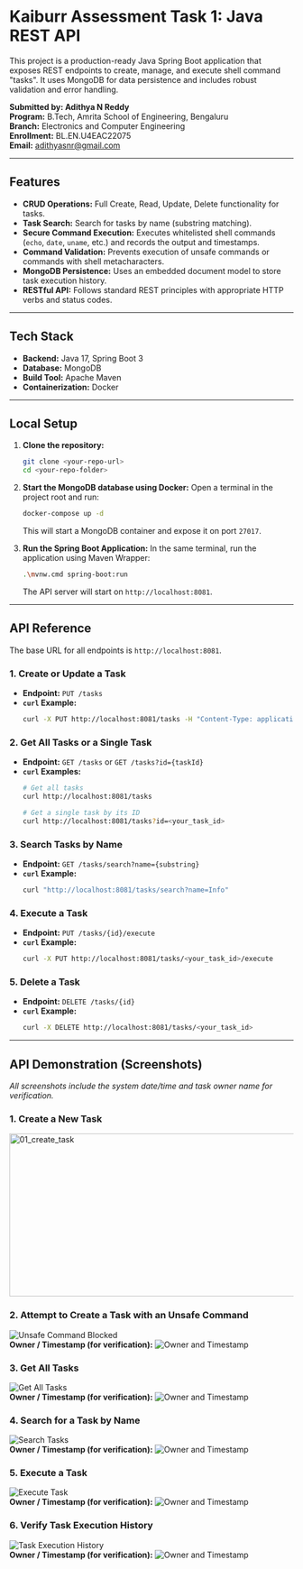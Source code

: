 # Kaiburr Assessment Task 1: Java REST API

This project is a production-ready Java Spring Boot application that exposes REST endpoints to create, manage, and execute shell command "tasks". It uses MongoDB for data persistence and includes robust validation and error handling.

**Submitted by: Adithya N Reddy**  
**Program:** B.Tech, Amrita School of Engineering, Bengaluru  
**Branch:** Electronics and Computer Engineering  
**Enrollment:** BL.EN.U4EAC22075  
**Email:** adithyasnr@gmail.com

---

## Features

-   **CRUD Operations:** Full Create, Read, Update, Delete functionality for tasks.
-   **Task Search:** Search for tasks by name (substring matching).
-   **Secure Command Execution:** Executes whitelisted shell commands (`echo`, `date`, `uname`, etc.) and records the output and timestamps.
-   **Command Validation:** Prevents execution of unsafe commands or commands with shell metacharacters.
-   **MongoDB Persistence:** Uses an embedded document model to store task execution history.
-   **RESTful API:** Follows standard REST principles with appropriate HTTP verbs and status codes.

---

## Tech Stack

-   **Backend:** Java 17, Spring Boot 3
-   **Database:** MongoDB
-   **Build Tool:** Apache Maven
-   **Containerization:** Docker

---

## Local Setup

1.  **Clone the repository:**
    ```bash
    git clone <your-repo-url>
    cd <your-repo-folder>
    ```

2.  **Start the MongoDB database using Docker:**
    Open a terminal in the project root and run:
    ```bash
    docker-compose up -d
    ```
    This will start a MongoDB container and expose it on port `27017`.

3.  **Run the Spring Boot Application:**
    In the same terminal, run the application using Maven Wrapper:
    ```bash
    .\mvnw.cmd spring-boot:run
    ```
    The API server will start on `http://localhost:8081`.

---

## API Reference

The base URL for all endpoints is `http://localhost:8081`.

### 1. Create or Update a Task
-   **Endpoint:** `PUT /tasks`
-   **`curl` Example:**
    ```bash
    curl -X PUT http://localhost:8081/tasks -H "Content-Type: application/json" -d '{"name": "System Info Task", "owner": "Your Name", "command": "uname -a"}'
    ```

### 2. Get All Tasks or a Single Task
-   **Endpoint:** `GET /tasks` or `GET /tasks?id={taskId}`
-   **`curl` Examples:**
    ```bash
    # Get all tasks
    curl http://localhost:8081/tasks

    # Get a single task by its ID
    curl http://localhost:8081/tasks?id=<your_task_id>
    ```

### 3. Search Tasks by Name
-   **Endpoint:** `GET /tasks/search?name={substring}`
-   **`curl` Example:**
    ```bash
    curl "http://localhost:8081/tasks/search?name=Info"
    ```

### 4. Execute a Task
-   **Endpoint:** `PUT /tasks/{id}/execute`
-   **`curl` Example:**
    ```bash
    curl -X PUT http://localhost:8081/tasks/<your_task_id>/execute
    ```

### 5. Delete a Task
-   **Endpoint:** `DELETE /tasks/{id}`
-   **`curl` Example:**
    ```bash
    curl -X DELETE http://localhost:8081/tasks/<your_task_id>
    ```

---

## API Demonstration (Screenshots)

*All screenshots include the system date/time and task owner name for verification.*


### 1. Create a New Task
<img width="1315" height="289" alt="01_create_task" src="https://github.com/user-attachments/assets/b533de44-0b5d-4249-80a5-80ed0dd691af" />


### 2. Attempt to Create a Task with an Unsafe Command
![Unsafe Command Blocked](screenshots/02_unsafe_command.png)
<br/>
**Owner / Timestamp (for verification):**
![Owner and Timestamp](screenshots/02_unsafe_command.png)

### 3. Get All Tasks
![Get All Tasks](screenshots/03_get_all_tasks_owner.png)
<br/>
**Owner / Timestamp (for verification):**
![Owner and Timestamp](screenshots/03_get_all_tasks_owner.png)

### 4. Search for a Task by Name
![Search Tasks](screenshots/04_search_tasks_owner.png)
<br/>
**Owner / Timestamp (for verification):**
![Owner and Timestamp](screenshots/04_search_tasks_owner.png)

### 5. Execute a Task
![Execute Task](screenshots/05_execute_task_owner.png)
<br/>
**Owner / Timestamp (for verification):**
![Owner and Timestamp](screenshots/05_execute_task_owner.png)

### 6. Verify Task Execution History
![Task Execution History](screenshots/06_execution_history_owner.png)
<br/>
**Owner / Timestamp (for verification):**
![Owner and Timestamp](screenshots/06_execution_history_owner.png)


